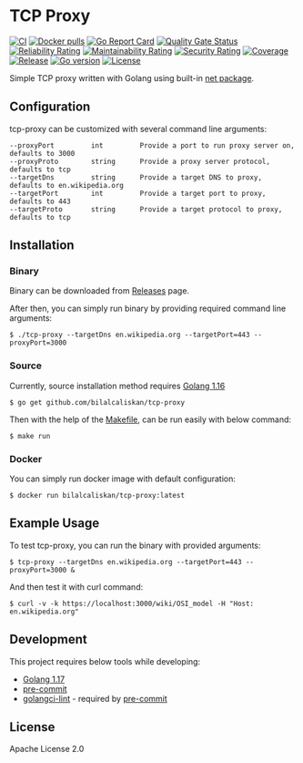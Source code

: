 # TCP Proxy
[![CI](https://github.com/bilalcaliskan/tcp-proxy/workflows/CI/badge.svg?event=push)](https://github.com/bilalcaliskan/tcp-proxy/actions?query=workflow%3ACI)
[![Docker pulls](https://img.shields.io/docker/pulls/bilalcaliskan/tcp-proxy)](https://hub.docker.com/r/bilalcaliskan/tcp-proxy/)
[![Go Report Card](https://goreportcard.com/badge/github.com/bilalcaliskan/tcp-proxy)](https://goreportcard.com/report/github.com/bilalcaliskan/tcp-proxy)
[![Quality Gate Status](https://sonarcloud.io/api/project_badges/measure?project=bilalcaliskan_tcp-proxy&metric=alert_status)](https://sonarcloud.io/summary/new_code?id=bilalcaliskan_tcp-proxy)
[![Reliability Rating](https://sonarcloud.io/api/project_badges/measure?project=bilalcaliskan_tcp-proxy&metric=reliability_rating)](https://sonarcloud.io/summary/new_code?id=bilalcaliskan_tcp-proxy)
[![Maintainability Rating](https://sonarcloud.io/api/project_badges/measure?project=bilalcaliskan_tcp-proxy&metric=sqale_rating)](https://sonarcloud.io/summary/new_code?id=bilalcaliskan_tcp-proxy)
[![Security Rating](https://sonarcloud.io/api/project_badges/measure?project=bilalcaliskan_tcp-proxy&metric=security_rating)](https://sonarcloud.io/summary/new_code?id=bilalcaliskan_tcp-proxy)
[![Coverage](https://sonarcloud.io/api/project_badges/measure?project=bilalcaliskan_tcp-proxy&metric=coverage)](https://sonarcloud.io/summary/new_code?id=bilalcaliskan_tcp-proxy)
[![Release](https://img.shields.io/github/release/bilalcaliskan/tcp-proxy.svg)](https://github.com/bilalcaliskan/tcp-proxy/releases/latest)
[![Go version](https://img.shields.io/github/go-mod/go-version/bilalcaliskan/tcp-proxy)](https://github.com/bilalcaliskan/tcp-proxy)
[![License](https://img.shields.io/badge/License-Apache%202.0-blue.svg)](https://opensource.org/licenses/Apache-2.0)

Simple TCP proxy written with Golang using built-in [net package](https://pkg.go.dev/net).

## Configuration
tcp-proxy can be customized with several command line arguments:
```
--proxyPort         int         Provide a port to run proxy server on, defaults to 3000
--proxyProto        string      Provide a proxy server protocol, defaults to tcp
--targetDns         string      Provide a target DNS to proxy, defaults to en.wikipedia.org
--targetPort        int         Provide a target port to proxy, defaults to 443
--targetProto       string      Provide a target protocol to proxy, defaults to tcp
```

## Installation
### Binary
Binary can be downloaded from [Releases](https://github.com/bilalcaliskan/tcp-proxy/releases) page.

After then, you can simply run binary by providing required command line arguments:
```shell
$ ./tcp-proxy --targetDns en.wikipedia.org --targetPort=443 --proxyPort=3000
```

### Source
Currently, source installation method requires [Golang 1.16](https://golang.org/doc/go1.16)
```shell
$ go get github.com/bilalcaliskan/tcp-proxy
```
Then with the help of the [Makefile](Makefile), can be run easily with below command:
```shell
$ make run
```

### Docker
You can simply run docker image with default configuration:
```shell
$ docker run bilalcaliskan/tcp-proxy:latest
```

## Example Usage
To test tcp-proxy, you can run the binary with provided arguments:
```shell
$ tcp-proxy --targetDns en.wikipedia.org --targetPort=443 --proxyPort=3000 &
```

And then test it with curl command:
```shell
$ curl -v -k https://localhost:3000/wiki/OSI_model -H "Host: en.wikipedia.org"
```

## Development
This project requires below tools while developing:
- [Golang 1.17](https://golang.org/doc/go1.17)
- [pre-commit](https://pre-commit.com/)
- [golangci-lint](https://golangci-lint.run/usage/install/) - required by [pre-commit](https://pre-commit.com/)

## License
Apache License 2.0
